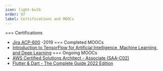 ```yaml
---
icon: light-bulb
order: 97
label: Certifications and MOOCs
---
```


=== Certifications
- [Jira ACP-600](https://enable.atlassian.com/student/page/840991-acp-600-project-administration-in-jira-server-certification) -2019
=== Completed MOOCs
- [Introduction to TensorFlow for Artificial Intelligence, Machine Learning, and Deep Learning](https://www.coursera.org/learn/introduction-tensorflow?)
=== Ongoing MOOCs
- [AWS Certified Solutions Architect - Associate (SAA-C02)](https://learn.acloud.guru/course/certified-solutions-architect-associate/dashboard)
- [Flutter & Dart - The Complete Guide 2022 Edition](https://www.udemy.com/course/learn-flutter-dart-to-build-ios-android-apps/)
